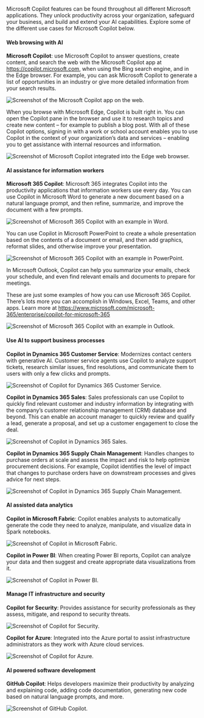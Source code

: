 Microsoft Copilot features can be found throughout all different Microsoft applications. They unlock productivity across your organization, safeguard your business, and build and extend your AI capabilities. Explore some of the different use cases for Microsoft Copilot below.  

#### Web browsing with AI

**Microsoft Copilot**: use Microsoft Copilot to answer questions, create content, and search the web with the Microsoft Copilot app at https://copilot.microsoft.com, when using the Bing search engine, and in the Edge browser. For example, you can ask Microsoft Copilot to generate a list of opportunities in an industry or give more detailed information from your search results.

![Screenshot of the Microsoft Copilot app on the web.](../media/microsoft-copilot-web.png)

When you browse with Microsoft Edge, Copilot is built right in. You can open the Copilot pane in the browser and use it to research topics and create new content – for example to publish a blog post. With all of these Copilot options, signing in with a work or school account enables you to use Copilot in the context of your organization’s data and services – enabling you to get assistance with internal resources and information.

![Screenshot of Microsoft Copilot integrated into the Edge web browser.](../media/edge.png)

#### AI assistance for information workers

**Microsoft 365 Copilot**: Microsoft 365 integrates Copilot into the productivity applications that information workers use every day. You can use Copilot in Microsoft Word to generate a new document based on a natural language prompt, and then refine, summarize, and improve the document with a few prompts.

![Screenshot of Microsoft 365 Copilot with an example in Word.](../media/word.png)

You can use Copilot in Microsoft PowerPoint to create a whole presentation based on the contents of a document or email, and then add graphics, reformat slides, and otherwise improve your presentation. 

![Screenshot of Microsoft 365 Copilot with an example in PowerPoint.](../media/powerpoint.png)

In Microsoft Outlook, Copilot can help you summarize your emails, check your schedule, and even find relevant emails and documents to prepare for meetings.

These are just some examples of how you can use Microsoft 365 Copilot. There’s lots more you can accomplish in Windows, Excel, Teams, and other apps. Learn more at https://www.microsoft.com/microsoft-365/enterprise/copilot-for-microsoft-365

![Screenshot of Microsoft 365 Copilot with an example in Outlook.](../media/outlook.png)

#### Use AI to support business processes

**Copilot in Dynamics 365 Customer Service**: Modernizes contact centers with generative AI. Customer service agents use Copilot to analyze support tickets, research similar issues, find resolutions, and communicate them to users with only a few clicks and prompts.

![Screenshot of Copilot for Dynamics 365 Customer Service.](../media/dynamics-support.png)

**Copilot in Dynamics 365 Sales**: Sales professionals can use Copilot to quickly find relevant customer and industry information by integrating with the company’s customer relationship management (CRM) database and beyond. This can enable an account manager to quickly review and qualify a lead, generate a proposal, and set up a customer engagement to close the deal.

![Screenshot of Copilot in Dynamics 365 Sales.](../media/dynamics-sales.png)

**Copilot in Dynamics 365 Supply Chain Management**: Handles changes to purchase orders at scale and assess the impact and risk to help optimize procurement decisions. For example, Copilot identifies the level of impact that changes to purchase orders have on downstream processes and gives advice for next steps.

![Screenshot of Copilot in Dynamics 365 Supply Chain Management.](../media/dynamics-supply-chain.png)

#### AI assisted data analytics

**Copilot in Microsoft Fabric**: Copilot enables analysts to automatically generate the code they need to analyze, manipulate, and visualize data in Spark notebooks.

![Screenshot of Copilot in Microsoft Fabric.](../media/fabric.png)

**Copilot in Power BI**: When creating Power BI reports, Copilot can analyze your data and then suggest and create appropriate data visualizations from it.

![Screenshot of Copilot in Power BI.](../media/power-bi.png)

#### Manage IT infrastructure and security 

**Copilot for Security**: Provides assistance for security professionals as they assess, mitigate, and respond to security threats.

![Screenshot of Copilot for Security.](../media/security-copilot.png)

**Copilot for Azure**: Integrated into the Azure portal to assist infrastructure administrators as they work with Azure cloud services.

![Screenshot of Copilot for Azure.](../media/azure-copilot.png)

#### AI powered software development

**GitHub Copilot**: Helps developers maximize their productivity by analyzing and explaining code, adding code documentation, generating new code based on natural language prompts, and more.

![Screenshot of GitHub Copilot.](../media/github.png)
